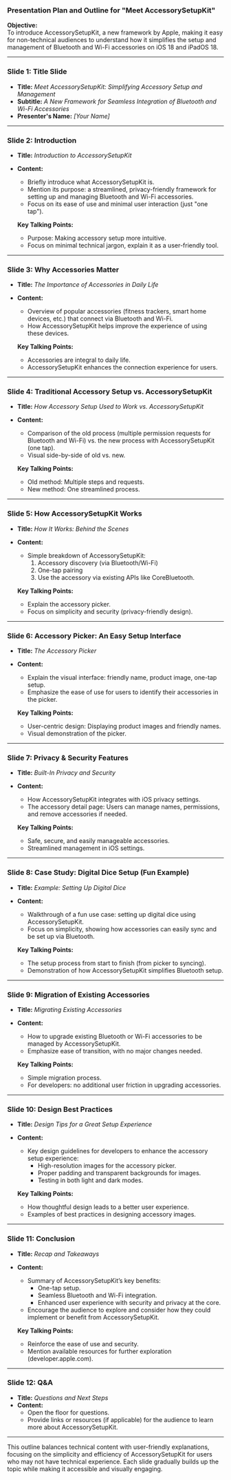 ### Presentation Plan and Outline for "Meet AccessorySetupKit"

**Objective:**  
To introduce AccessorySetupKit, a new framework by Apple, making it easy for non-technical audiences to understand how it simplifies the setup and management of Bluetooth and Wi-Fi accessories on iOS 18 and iPadOS 18.

---

### **Slide 1: Title Slide**
- **Title:** *Meet AccessorySetupKit: Simplifying Accessory Setup and Management*
- **Subtitle:** *A New Framework for Seamless Integration of Bluetooth and Wi-Fi Accessories*
- **Presenter's Name:** *[Your Name]*

---

### **Slide 2: Introduction**
- **Title:** *Introduction to AccessorySetupKit*
- **Content:**
  - Briefly introduce what AccessorySetupKit is.
  - Mention its purpose: a streamlined, privacy-friendly framework for setting up and managing Bluetooth and Wi-Fi accessories.
  - Focus on its ease of use and minimal user interaction (just "one tap").
  
  **Key Talking Points:**
  - Purpose: Making accessory setup more intuitive.
  - Focus on minimal technical jargon, explain it as a user-friendly tool.

---

### **Slide 3: Why Accessories Matter**
- **Title:** *The Importance of Accessories in Daily Life*
- **Content:**
  - Overview of popular accessories (fitness trackers, smart home devices, etc.) that connect via Bluetooth and Wi-Fi.
  - How AccessorySetupKit helps improve the experience of using these devices.

  **Key Talking Points:**
  - Accessories are integral to daily life.
  - AccessorySetupKit enhances the connection experience for users.

---

### **Slide 4: Traditional Accessory Setup vs. AccessorySetupKit**
- **Title:** *How Accessory Setup Used to Work vs. AccessorySetupKit*
- **Content:**
  - Comparison of the old process (multiple permission requests for Bluetooth and Wi-Fi) vs. the new process with AccessorySetupKit (one tap).
  - Visual side-by-side of old vs. new.

  **Key Talking Points:**
  - Old method: Multiple steps and requests.
  - New method: One streamlined process.
  
---

### **Slide 5: How AccessorySetupKit Works**
- **Title:** *How It Works: Behind the Scenes*
- **Content:**
  - Simple breakdown of AccessorySetupKit:
    1. Accessory discovery (via Bluetooth/Wi-Fi)
    2. One-tap pairing
    3. Use the accessory via existing APIs like CoreBluetooth.
  
  **Key Talking Points:**
  - Explain the accessory picker.
  - Focus on simplicity and security (privacy-friendly design).

---

### **Slide 6: Accessory Picker: An Easy Setup Interface**
- **Title:** *The Accessory Picker*
- **Content:**
  - Explain the visual interface: friendly name, product image, one-tap setup.
  - Emphasize the ease of use for users to identify their accessories in the picker.

  **Key Talking Points:**
  - User-centric design: Displaying product images and friendly names.
  - Visual demonstration of the picker.

---

### **Slide 7: Privacy & Security Features**
- **Title:** *Built-In Privacy and Security*
- **Content:**
  - How AccessorySetupKit integrates with iOS privacy settings.
  - The accessory detail page: Users can manage names, permissions, and remove accessories if needed.

  **Key Talking Points:**
  - Safe, secure, and easily manageable accessories.
  - Streamlined management in iOS settings.

---

### **Slide 8: Case Study: Digital Dice Setup (Fun Example)**
- **Title:** *Example: Setting Up Digital Dice*
- **Content:**
  - Walkthrough of a fun use case: setting up digital dice using AccessorySetupKit.
  - Focus on simplicity, showing how accessories can easily sync and be set up via Bluetooth.

  **Key Talking Points:**
  - The setup process from start to finish (from picker to syncing).
  - Demonstration of how AccessorySetupKit simplifies Bluetooth setup.

---

### **Slide 9: Migration of Existing Accessories**
- **Title:** *Migrating Existing Accessories*
- **Content:**
  - How to upgrade existing Bluetooth or Wi-Fi accessories to be managed by AccessorySetupKit.
  - Emphasize ease of transition, with no major changes needed.

  **Key Talking Points:**
  - Simple migration process.
  - For developers: no additional user friction in upgrading accessories.

---

### **Slide 10: Design Best Practices**
- **Title:** *Design Tips for a Great Setup Experience*
- **Content:**
  - Key design guidelines for developers to enhance the accessory setup experience:
    - High-resolution images for the accessory picker.
    - Proper padding and transparent backgrounds for images.
    - Testing in both light and dark modes.
  
  **Key Talking Points:**
  - How thoughtful design leads to a better user experience.
  - Examples of best practices in designing accessory images.

---

### **Slide 11: Conclusion**
- **Title:** *Recap and Takeaways*
- **Content:**
  - Summary of AccessorySetupKit’s key benefits:
    - One-tap setup.
    - Seamless Bluetooth and Wi-Fi integration.
    - Enhanced user experience with security and privacy at the core.
  - Encourage the audience to explore and consider how they could implement or benefit from AccessorySetupKit.

  **Key Talking Points:**
  - Reinforce the ease of use and security.
  - Mention available resources for further exploration (developer.apple.com).

---

### **Slide 12: Q&A**
- **Title:** *Questions and Next Steps*
- **Content:**
  - Open the floor for questions.
  - Provide links or resources (if applicable) for the audience to learn more about AccessorySetupKit.

---

This outline balances technical content with user-friendly explanations, focusing on the simplicity and efficiency of AccessorySetupKit for users who may not have technical experience. Each slide gradually builds up the topic while making it accessible and visually engaging.
